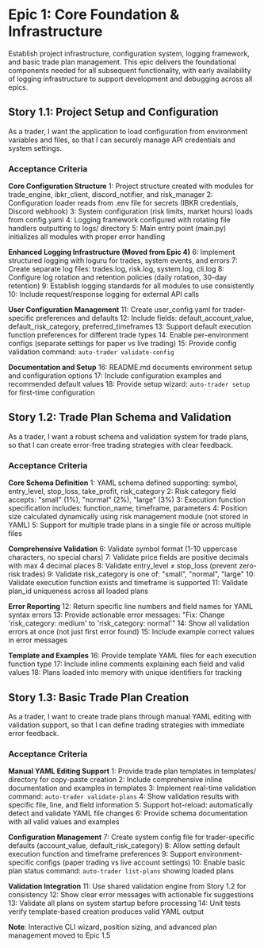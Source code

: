 # Epic 1: Core Foundation & Infrastructure

Establish project infrastructure, configuration system, logging framework, and basic trade plan management. This epic delivers the foundational components needed for all subsequent functionality, with early availability of logging infrastructure to support development and debugging across all epics.

## Story 1.1: Project Setup and Configuration

As a trader,
I want the application to load configuration from environment variables and files,
so that I can securely manage API credentials and system settings.

### Acceptance Criteria

**Core Configuration Structure**
1: Project structure created with modules for trade_engine, ibkr_client, discord_notifier, and risk_manager
2: Configuration loader reads from .env file for secrets (IBKR credentials, Discord webhook)
3: System configuration (risk limits, market hours) loads from config.yaml
4: Logging framework configured with rotating file handlers outputting to logs/ directory
5: Main entry point (main.py) initializes all modules with proper error handling

**Enhanced Logging Infrastructure (Moved from Epic 4)**
6: Implement structured logging with loguru for trades, system events, and errors
7: Create separate log files: trades.log, risk.log, system.log, cli.log
8: Configure log rotation and retention policies (daily rotation, 30-day retention)
9: Establish logging standards for all modules to use consistently
10: Include request/response logging for external API calls

**User Configuration Management**
11: Create user_config.yaml for trader-specific preferences and defaults
12: Include fields: default_account_value, default_risk_category, preferred_timeframes
13: Support default execution function preferences for different trade types
14: Enable per-environment configs (separate settings for paper vs live trading)
15: Provide config validation command: `auto-trader validate-config`

**Documentation and Setup**
16: README.md documents environment setup and configuration options
17: Include configuration examples and recommended default values
18: Provide setup wizard: `auto-trader setup` for first-time configuration

## Story 1.2: Trade Plan Schema and Validation

As a trader,
I want a robust schema and validation system for trade plans,
so that I can create error-free trading strategies with clear feedback.

### Acceptance Criteria

**Core Schema Definition**
1: YAML schema defined supporting: symbol, entry_level, stop_loss, take_profit, risk_category
2: Risk category field accepts: "small" (1%), "normal" (2%), "large" (3%)
3: Execution function specification includes: function_name, timeframe, parameters
4: Position size calculated dynamically using risk management module (not stored in YAML)
5: Support for multiple trade plans in a single file or across multiple files

**Comprehensive Validation**
6: Validate symbol format (1-10 uppercase characters, no special chars)
7: Validate price fields are positive decimals with max 4 decimal places
8: Validate entry_level ≠ stop_loss (prevent zero-risk trades)
9: Validate risk_category is one of: "small", "normal", "large"
10: Validate execution function exists and timeframe is supported
11: Validate plan_id uniqueness across all loaded plans

**Error Reporting**
12: Return specific line numbers and field names for YAML syntax errors
13: Provide actionable error messages: "Fix: Change 'risk_category: medium' to 'risk_category: normal'"
14: Show all validation errors at once (not just first error found)
15: Include example correct values in error messages

**Template and Examples**
16: Provide template YAML files for each execution function type
17: Include inline comments explaining each field and valid values
18: Plans loaded into memory with unique identifiers for tracking

## Story 1.3: Basic Trade Plan Creation

As a trader,
I want to create trade plans through manual YAML editing with validation support,
so that I can define trading strategies with immediate error feedback.

### Acceptance Criteria

**Manual YAML Editing Support**
1: Provide trade plan templates in templates/ directory for copy-paste creation
2: Include comprehensive inline documentation and examples in templates
3: Implement real-time validation command: `auto-trader validate-plans`
4: Show validation results with specific file, line, and field information
5: Support hot-reload: automatically detect and validate YAML file changes
6: Provide schema documentation with all valid values and examples

**Configuration Management**
7: Create system config file for trader-specific defaults (account_value, default_risk_category)
8: Allow setting default execution function and timeframe preferences
9: Support environment-specific configs (paper trading vs live account settings)
10: Enable basic plan status command: `auto-trader list-plans` showing loaded plans

**Validation Integration**
11: Use shared validation engine from Story 1.2 for consistency
12: Show clear error messages with actionable fix suggestions
13: Validate all plans on system startup before processing
14: Unit tests verify template-based creation produces valid YAML output

**Note**: Interactive CLI wizard, position sizing, and advanced plan management moved to Epic 1.5
